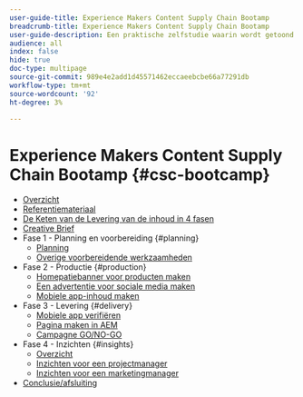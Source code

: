 ```yaml
---
user-guide-title: Experience Makers Content Supply Chain Bootamp
breadcrumb-title: Experience Makers Content Supply Chain Bootamp
user-guide-description: Een praktische zelfstudie waarin wordt getoond hoe de Adobe-producten u kunnen helpen uw Content Supply Chain te optimaliseren.
audience: all
index: false
hide: true
doc-type: multipage
source-git-commit: 989e4e2add1d45571462eccaeebcbe66a77291db
workflow-type: tm+mt
source-wordcount: '92'
ht-degree: 3%

---
```



# Experience Makers Content Supply Chain Bootamp {#csc-bootcamp}

+ [Overzicht](/help/csc-bootcamp/overview.md)
+ [Referentiemateriaal](/help/csc-bootcamp/reference-material.md)
+ [De Keten van de Levering van de inhoud in 4 fasen](/help/csc-bootcamp/csc-in-4-phases.md)
+ [Creative Brief](/help/csc-bootcamp/creative-brief.md)
+ Fase 1 - Planning en voorbereiding {#planning}
   + [Planning](/help/csc-bootcamp/phases/planning/planning.md)
   + [Overige voorbereidende werkzaamheden](/help/csc-bootcamp/phases/planning/prework.md)
+ Fase 2 - Productie {#production}
   + [Homepatiebanner voor producten maken](/help/csc-bootcamp/phases/production/banner.md)
   + [Een advertentie voor sociale media maken](/help/csc-bootcamp/phases/production/social.md)
   + [Mobiele app-inhoud maken](/help/csc-bootcamp/phases/production/app.md)
+ Fase 3 - Levering {#delivery}
   + [Mobiele app verifiëren](/help/csc-bootcamp/phases/delivery/app.md)
   + [Pagina maken in AEM](/help/csc-bootcamp/phases/delivery/page-in-aem.md)
   + [Campagne GO/NO-GO](/help/csc-bootcamp/phases/delivery/go-nogo.md)
+ Fase 4 - Inzichten {#insights}
   + [Overzicht](/help/csc-bootcamp/phases/insights/overview.md)
   + [Inzichten voor een projectmanager](/help/csc-bootcamp/phases/insights/project-manager.md)
   + [Inzichten voor een marketingmanager](/help/csc-bootcamp/phases/insights/marketing-manager.md)
+ [Conclusie/afsluiting](/help/csc-bootcamp/conclusion.md)
